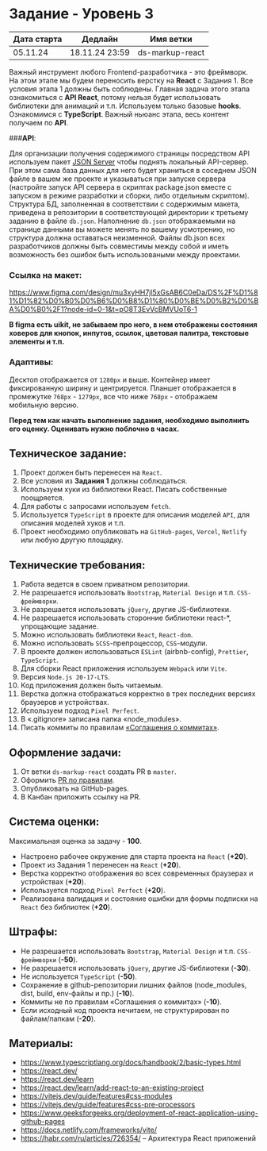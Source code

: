 # Задание - Уровень 3

| Дата старта | Дедлайн        | Имя ветки       |
| ----------- | -------------- | --------------- |
| 05.11.24    | 18.11.24 23:59 | ds-markup-react |

Важный инструмент любого Frontend-разработчика - это фреймворк. На этом этапе мы будем переносить верстку на **React** с Задания 1.
Все условия этапа 1 должны быть соблюдены.
Главная задача этого этапа ознакомиться с **API React**, потому нельзя будет использовать библиотеки для анимаций и т.п.
Используем только базовые **hooks**. Ознакомимся с **TypeScript**.
Важный ньюанс этапа, весь контент получаем по **API**.

###**API**:

Для организации получения содержимого страницы посредством API используем пакет [JSON Server](https://www.npmjs.com/package/json-server) чтобы поднять локальный API-сервер.\
При этом сама база данных для него будет храниться в соседнем JSON файле в вашем же проекте и указываться при запуске сервера (настройте запуск API сервера в скриптах package.json вместе с запуском в режиме разработки и сборки, либо отдельным скриптом).\
Структура БД, заполненная в соответствии с содержимым макета, приведена в репозитории в соответствующей директории к третьему заданию в файле `db.json`. Наполнение `db.json` отображаемыми на странице данными вы можете менять по вашему усмотрению, но структура должна оставаться неизменной. Файлы db.json всех разработчиков должны быть совместимы между собой и иметь возможность без ошибок быть использоваными между проектами.

### Ссылка на **макет**:

https://www.figma.com/design/mu3xyHH7jl5xGsAB6C0eDa/DS%2F%D1%81%D1%82%D0%B0%D0%B6%D0%B8%D1%80%D0%BE%D0%B2%D0%BA%D0%B0%2F1?node-id=0-1&t=pO8T3EvVcBMVUoT6-1

**В figma есть uikit, не забываем про него, в нем отображены состояния ховеров для кнопок, инпутов, ссылок, цветовая палитра, текстовые элементы и т.п.**

### Адаптивы:

Десктоп отображается от `1280px` и выше. Контейнер имеет фиксированную ширину и центрируется. Планшет отображается в промежутке `768px` - `1279px`, все что ниже `768px` - отображаем мобильную версию.

**Перед тем как начать выполнение задания, необходимо выполнить его оценку. Оценивать нужно поблочно в часах.**

## Техническое задание:

1. Проект должен быть перенесен на `React`.
2. Все условия из **Задания 1** должны соблюдаться.
3. Используем хуки из библиотеки React. Писать собственные поощряется.
4. Для работы с запросами используем `fetch`.
5. Используется `TypeScript` в проекте для описания моделей `API`, для описания моделей хуков и т.п.
6. Проект необходимо опубликовать на `GitHub-pages`, `Vercel`, `Netlify` или любую другую площадку.

## Технические требования:

1. Работа ведется в своем приватном репозитории.
2. Не разрешается использовать `Bootstrap`, `Material Design` и т.п. `CSS-фреймворки`.
3. Не разрешается использовать `jQuery`, другие JS-библиотеки.
4. Не разрешается использовать сторонние библиотеки react-\*, упрощающие задание.
5. Можно использовать библиотеки `React`, `React-dom`.
6. Можно использовать `SCSS`-препроцессор, `CSS`-модули.
7. В проекте должен использоваться `ESLint` (airbnb-config), `Prettier`, `TypeScript`.
8. Для сборки React приложения используем `Webpack` или `Vite`.
9. Версия `Node.js 20-17-LTS`.
10. Код приложения должен быть читаемым.
11. Верстка должна отображаться корректно в трех последних версиях браузеров и устройствах.
12. Используем подход `Pixel Perfect`.
13. В «.gitignore» записана папка «node_modules».
14. Писать коммиты по правилам [«Соглашения о коммитах»](https://www.conventionalcommits.org/en/v1.0.0/).

## Оформление задачи:

1. От ветки `ds-markup-react` создать PR в `master`.
2. Оформить [PR по правилам](https://github.com/digitalSector47/traineeship-tasks/blob/master/pull-request-rules.md).
3. Опубликовать на GitHub-pages.
4. В Канбан приложить ссылку на PR.

## Система оценки:

Максимальная оценка за задачу - **100**.

- Настроено рабочее окружение для старта проекта на `React` (**+20**).
- Проект из Задания 1 перенесен на `React` (**+20**).
- Верстка корректно отображения во всех современных браузерах и устройствах (**+20**).
- Используется подход `Pixel Perfect` (**+20**).
- Реализована валидация и состояние ошибки для формы подписки на `React` без библиотек (**+20**).

## Штрафы:

- Не разрешается использовать `Bootstrap`, `Material Design` и т.п. `CSS-фреймворки` (**-50**).
- Не разрешается использовать `jQuery`, другие JS-библиотеки (**-30**).
- Не используется `TypeScript` (**-50**).
- Сохранение в github-репозитории лишних файлов (node_modules, dist, build, env-файлы и пр.) (**-10**).
- Коммиты не по правилам «Соглашения о коммитах» (**-10**).
- Если исходный код проекта нечитаем, не структурирован по файлам/папкам (**-20**).

## Материалы:

- https://www.typescriptlang.org/docs/handbook/2/basic-types.html
- https://react.dev/
- https://react.dev/learn
- https://react.dev/learn/add-react-to-an-existing-project
- https://vitejs.dev/guide/features#css-modules
- https://vitejs.dev/guide/features#css-pre-processors
- https://www.geeksforgeeks.org/deployment-of-react-application-using-github-pages
- https://docs.netlify.com/frameworks/vite/
- https://habr.com/ru/articles/726354/ – Архитектура React приложений
